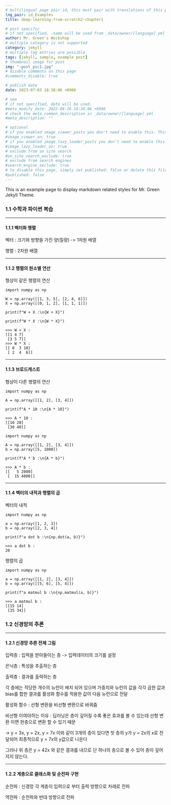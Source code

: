 ```yaml
---
# multilingual page pair id, this must pair with translations of this page. (This name must be unique)
lng_pair: id_Examples
title: deep-learning-from-scratch2-chapter1

# post specific
# if not specified, .name will be used from _data/owner/[language].yml
author: Mr. Green's Workshop
# multiple category is not supported
category: jekyll
# multiple tag entries are possible
tags: [jekyll, sample, example post]
# thumbnail image for post
img: ":post_pic1.jpg"
# disable comments on this page
#comments_disable: true

# publish date
date: 2023-07-03 18:38:06 +0900

# seo
# if not specified, date will be used.
#meta_modify_date: 2022-08-16 18:38:06 +0900
# check the meta_common_description in _data/owner/[language].yml
#meta_description: ""

# optional
# if you enabled image_viewer_posts you don't need to enable this. This is only if image_viewer_posts = false
#image_viewer_on: true
# if you enabled image_lazy_loader_posts you don't need to enable this. This is only if image_lazy_loader_posts = false
#image_lazy_loader_on: true
# exclude from on site search
#on_site_search_exclude: true
# exclude from search engines
#search_engine_exclude: true
# to disable this page, simply set published: false or delete this file
#published: false
---
```


<!-- outline-start -->

This is an example page to display markdown related styles for Mr. Green Jekyll Theme.

<!-- outline-end -->

### 1.1 수학과 파이썬 복습

***

#### 1.1.1 벡터화 행렬

벡터 : 크기와 방향을 가진 양(질량) -> 1차원 배열

행렬 : 2차원 배열

***

#### 1.1.2 행렬의 원소별 연산

형상이 같은 행렬의 연산

```
import numpy as np

W = np.array([[1, 3, 5], [2, 4, 6]])
X = np.array([[0, 1, 2], [1, 1, 1]])

print(f"W + X :\n{W + X}")

print(f"W * X :\n{W * X}")

>>> W + X :
[[1 4 7]
 [3 5 7]]
>>> W * X :
[[ 0  3 10]
 [ 2  4  6]]
```

***

#### 1.1.3 브로드캐스트

형상이 다른 행렬의 연산

```
import numpy as np

A = np.array([[1, 2], [3, 4]])

print(f"A * 10 :\n{A * 10}")

>>> A * 10 :
[[10 20]
 [30 40]]
```

```
import numpy as np

A = np.array([[1, 2], [3, 4]])
b = np.array([5, 1000])

print(f"A * b :\n{A * b}")

>>> A * b :
[[   5 2000]
 [  15 4000]]
```

***

#### 1.1.4 벡터의 내적과 행렬의 곱

벡터의 내적

```
import numpy as np

a = np.array([1, 2, 3])
b = np.array([2, 3, 4])

print(f"a dot b :\n{np.dot(a, b)}")

>>> a dot b :
20
```

행렬의 곱

```
import numpy as np

a = np.array([[1, 2], [3, 4]])
b = np.array([[5, 6], [5, 4]])

print(f"a matmul b :\n{np.matmul(a, b)}")

>>> a matmul b :
[[15 14]
 [35 34]]
```

### 1.2 신경망의 추론

***

#### 1.2.1 신경망 추론 전체 그림

입력층 : 입력을 받아들이는 층 -> 입력데이터의 크기를 설정

은닉층 : 특성을 추출하는 층

출력층 : 결과를 출력하는 층

각 층에는 적당한 개수의 뉴런이 배치 되어 있으며 가중치와 뉴런의 값을 각각 곱한 값과 bias를 합한 결과를 활성화 함수를 적용한 값이 다음 뉴런으로 전달

활성화 함수 : 선형 변환을 비선형 변환으로 바꿔줌

비선형 이여야하는 이유 : 딥러닝은 층이 깊어질 수록 좋은 효과를 볼 수 있는데 선형 변환 이면 한층으로 변환 할 수 있기 때문

-> y = 3x, y = 2x, y = 7x 이와 같이 3개의 층이 있다면 첫 층의 y가 y = 2x의 x로 전달되어 최종적으로 y = 7x의 y값으로 나온다

그러나 위 층은 y = 42x 와 같은 결과를 내므로 단 하나의 층으로 볼 수 있어 층이 깊어지지 않는다.

***

#### 1.2.2 계층으로 클래스화 및 순전파 구현

순전파 : 신경망 각 계층이 입력으로 부터 출력 방향으로 차례로 전파

역전파 : 순전파와 반대 방향으로 전파